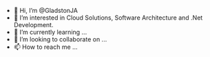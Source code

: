 - 👋 Hi, I’m @GladstonJA
- 👀 I’m interested in Cloud Solutions, Software Architecture and .Net Development.
- 🌱 I’m currently learning ...
- 💞️ I’m looking to collaborate on ...
- 📫 How to reach me ...

<!---
GladstonJA/GladstonJA is a ✨ special ✨ repository because its `README.md` (this file) appears on your GitHub profile.
You can click the Preview link to take a look at your changes.
--->
